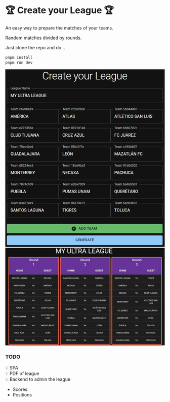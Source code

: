 # 🏆 Create your League 🏆

An easy way to prepare the matches of your teams.

Random matches divided by rounds.

Just clone the repo and do...

```
pnpm install
pnpm run dev
```

![Create your League](https://github.com/carlosdummy14/ultrafan/blob/main/image01.JPG)  
![Schedule](https://github.com/carlosdummy14/ultrafan/blob/main/image02.JPG)

### TODO

💡 SPA  
💡 PDF of league  
💡 Backend to admin the league

- Scores
- Positions
